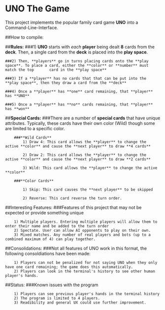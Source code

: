 # **UNO** The Game
This project implements the popular family card game **UNO** into a Command-Line-Interface.

##How to compile:
    

##**Rules:**
    ###1) **UNO** starts with *each* **player** being dealt **8** cards from the **deck**. Then, a single card from the **deck** is placed into the **play space**.
    
    ###2) Then, **players** go in turns placing cards onto the **play space**. To place a card, either the **color** or **number** must match the top       card in the **play space**
    
    ###3) If a **player** has no cards that that can be put into the **play space**, then they draw a card from the **deck**
    
    ###4) Once a **player** has **one** card remaining, that **player** has **UNO**
    
    ###5) Once a **player** has **no** cards remaining, that **player** has **won**
    
    
##**Special Cards:**
        ###There are a number of **special cards** that have unique attributes. Typically, these cards have their own color (Wild) though some are limited to a specific color.
        
        ###**Wild Cards**
            1) Draw 4: This card allows the **player** to change the active **color** and cause the **next player** to draw **4 cards**
            
            2) Draw 2: This card allows the **player** to change the active **color** and cause the **next player** to draw **2 cards**
            
            3) Wild: This card allows the **player** to change the active **color**
            
        ###**Color Cards**
            
            1) Skip: This card causes the **next player** to be skipped
            
            2) Reverse: This card reverse the turn order.
            
##Interesting Features:
    ###Features of this project that may not be expected or provide something unique
    
        1) Multiple players. Entering multiple players will allow them to enter their name and be added to the turn order
        2) Spectate. User can allow AI opponents to play on their own.
        3) Mixed matches. Any number of real players and bots (up to a combined maximum of 4) can play together.
            
##Consolidations:
    ###Not all features of UNO work in this format, the following consoldiations have been made:
        
        1) Players can not be penalized for not saying UNO when they only have one card remaining; the game does this automatically.
        2) Players can look in the terminal's history to see other human player's hands.

##Status:
    ###Known issues with the program
    
        1) Players can see previous player's hands in the terminal history
        2) The program is limited to 4 players.
        3) Readibility and general UX could use further improvement.
